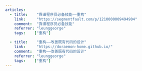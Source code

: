 ```yaml
---
articles:
  - title:    "靠谱程序员必备技能——重构"
    link:     "https://segmentfault.com/p/1210000009494904"
    comment:  "靠谱程序员必备技能"
    referrer: "leunggeorge"
    tags:    ["重构"]

  - title:    "重构——改善既有代码的设计"
    link:     "https://doraemon-home.github.io/"
    comment:  "重构——改善既有代码的设计"
    referrer: "leunggeorge"
    tags:    ["重构"]
---
```

